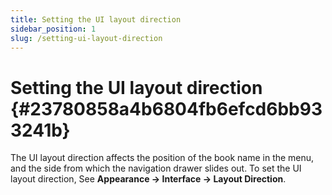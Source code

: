 ```yaml
---
title: Setting the UI layout direction
sidebar_position: 1
slug: /setting-ui-layout-direction
---
```


# **Setting the UI layout direction** {#23780858a4b6804fb6efcd6bb933241b}

The UI layout direction affects the position of the book name in the menu, and the side from which the navigation drawer slides out. To set the UI layout direction, See **Appearance → Interface → Layout Direction**.

